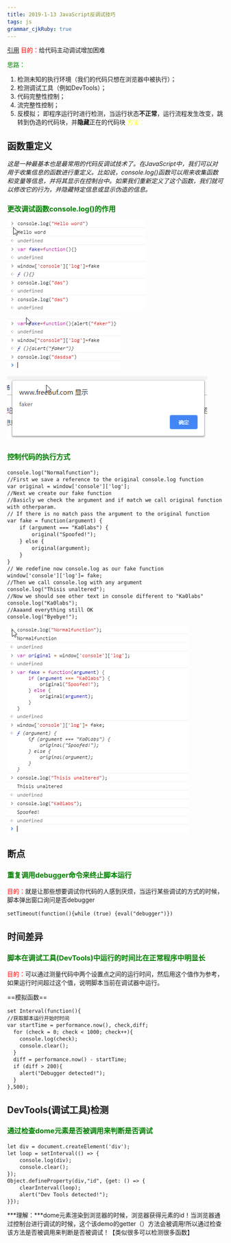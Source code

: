 ```yaml
---
title: 2019-1-13 JavaScript反调试技巧
tags: js
grammar_cjkRuby: true
---
```

[引用](https://www.freebuf.com/articles/system/163579.html)
<font color='red'>目的：</font>给代码主动调试增加困难

<font color='green'>思路：</font>
1.   检测未知的执行环境（我们的代码只想在浏览器中被执行）；
2.   检测调试工具（例如DevTools）；
3.   代码完整性控制；
4.   流完整性控制；
5.   反模拟；
即程序运行时进行检测，当运行状态**不正常**，运行流程发生改变，跳转到伪造的代码块，并**隐藏**正在的代码块
<font color='yellow'>方法：</font>
## 函数重定义
*这是一种最基本也是最常用的代码反调试技术了。在JavaScript中，我们可以对用于收集信息的函数进行重定义。比如说，console.log()函数可以用来收集函数和变量等信息，并将其显示在控制台中。如果我们重新定义了这个函数，我们就可以修改它的行为，并隐藏特定信息或显示伪造的信息。*

### <font color='green'>更改调试函数console.log()的作用</font> ###
![重新构建console.log()函数1](https://www.github.com/Merlynr/Markdown/raw/noteImg/小书匠/1547314125279.png)

![重新构建console.log()函数2](https://www.github.com/Merlynr/Markdown/raw/noteImg/小书匠/1547314228299.png)

![重新构建console.log()函数3](https://www.github.com/Merlynr/Markdown/raw/noteImg/小书匠/1547314219438.png)

### <font color='green'>控制代码的执行方式</font> ###

```
console.log("Normalfunction");
//First we save a reference to the original console.log function
var original = window['console']['log'];
//Next we create our fake function
//Basicly we check the argument and if match we call original function with otherparam.
// If there is no match pass the argument to the original function
var fake = function(argument) {
    if (argument === "Ka0labs") {
        original("Spoofed!");
    } else {
        original(argument);
    }
}
// We redefine now console.log as our fake function
window['console']['log']= fake;
//Then we call console.log with any argument
console.log("Thisis unaltered");
//Now we should see other text in console different to "Ka0labs"
console.log("Ka0labs");
//Aaaand everything still OK
console.log("Byebye!");
```

![伪造信息](https://www.github.com/Merlynr/Markdown/raw/noteImg/小书匠/1547314608948.png)

## 断点
### <font color='green'>重复调用debugger命令来终止脚本运行</font> ###
<font color='red'>目的：</font>就是让那些想要调试你代码的人感到厌烦，当运行某些调试的方式的时候，脚本弹出窗口询问是否debugger

```
setTimeout(function(){while (true) {eval("debugger")})
```
## 时间差异

### <font color='green'>脚本在调试工具(DevTools)中运行的时间比在正常程序中明显长</font> ###
<font color='red'>目的：</font>可以通过测量代码中两个设置点之间的运行时间，然后用这个值作为参考，如果运行时间超过这个值，说明脚本当前在调试器中运行。

==模拟函数==
```
set Interval(function(){
//获取脚本运行开始时时间
var startTime = performance.now(), check,diff;
  for (check = 0; check < 1000; check++){
    console.log(check);
    console.clear();
  }
  diff = performance.now() - startTime;
  if (diff > 200){
    alert("Debugger detected!");
  }
},500);
```

## DevTools(调试工具)检测
### <font color='green'>通过检查dome元素是否被调用来判断是否调试</font> ###

```
let div = document.createElement('div');
let loop = setInterval(() => {
    console.log(div);
    console.clear();
});
Object.defineProperty(div,"id", {get: () => {
    clearInterval(loop);
    alert("Dev Tools detected!");
}});
```
***理解：***dome元素渲染到浏览器的时候，浏览器获得元素的id！当浏览器通过控制台进行调试的时候，这个该demo的getter（）方法会被调用!所以通过检查该方法是否被调用来判断是否被调试！【类似很多可以检测很多函数】